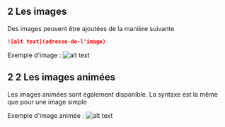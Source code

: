 ## 2 Les images
 
Des images peuvent être ajoutées de la manière suivante
```md
![alt text](adresse-de-l'image)
```
Exemple d'image :
![alt text](https://www.ipnoze.com/wordpress/wp-content/uploads/2015/10/chien-drole.jpg)
## 2 2 Les images animées
Les images animées sont également disponible. La syntaxe est la même que pour une image simple
 
Exemple d'image animée :
![alt text](https://i.pinimg.com/originals/40/3a/56/403a56ca7df35d58879641a935c01a51.gif)
